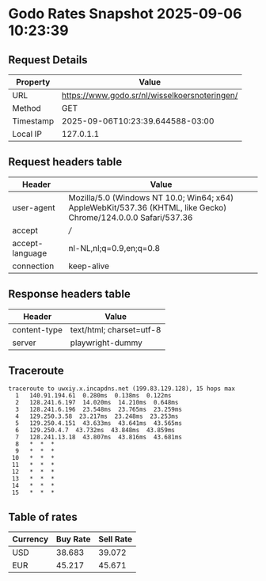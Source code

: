 # Godo Rates Snapshot 2025-09-06 10:23:39
## Request Details

| Property | Value |
|----------|-------|
| URL | https://www.godo.sr/nl/wisselkoersnoteringen/ |
| Method | GET |
| Timestamp | 2025-09-06T10:23:39.644588-03:00 |
| Local IP | 127.0.1.1 |
    
## Request headers table

| Header | Value |
|--------|-------|
| user-agent | Mozilla/5.0 (Windows NT 10.0; Win64; x64) AppleWebKit/537.36 (KHTML, like Gecko) Chrome/124.0.0.0 Safari/537.36 |
| accept | */* |
| accept-language | nl-NL,nl;q=0.9,en;q=0.8 |
| connection | keep-alive |

    
## Response headers table
| Header | Value |
|--------|-------|
| content-type | text/html; charset=utf-8 |
| server | playwright-dummy |

## Traceroute 

```
traceroute to uwxiy.x.incapdns.net (199.83.129.128), 15 hops max
  1   140.91.194.61  0.280ms  0.138ms  0.122ms 
  2   128.241.6.197  14.020ms  14.210ms  0.648ms 
  3   128.241.6.196  23.548ms  23.765ms  23.259ms 
  4   129.250.3.58  23.217ms  23.248ms  23.253ms 
  5   129.250.4.151  43.633ms  43.641ms  43.565ms 
  6   129.250.4.7  43.732ms  43.848ms  43.859ms 
  7   128.241.13.18  43.807ms  43.816ms  43.681ms 
  8   *  *  * 
  9   *  *  * 
 10   *  *  * 
 11   *  *  * 
 12   *  *  * 
 13   *  *  * 
 14   *  *  * 
 15   *  *  * 

```


## Table of rates

| Currency | Buy Rate | Sell Rate |
|----------|----------|-----------|
| USD | 38.683 | 39.072 |
| EUR | 45.217 | 45.671 |
